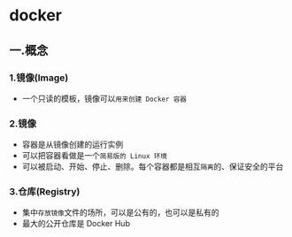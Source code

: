 # docker


## 一.概念

### 1.镜像(Image)

- 一个只读的模板，镜像可以`用来创建 Docker 容器`

### 2.镜像

- 容器是从镜像创建的运行实例
- 可以把容器看做是一个`简易版的 Linux 环境`
- 可以被启动、开始、停止、删除。每个容器都是相互`隔离`的、保证安全的平台

### 3.仓库(Registry)

- 集中`存放镜像`文件的场所，可以是公有的，也可以是私有的
- 最大的公开仓库是 Docker Hub
